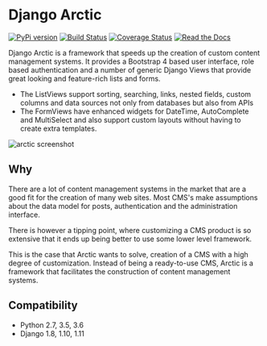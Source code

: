 # Django Arctic
[![PyPi version](https://img.shields.io/pypi/v/django-arctic.svg)](https://pypi.python.org/pypi/django-arctic/)
[![Build Status](https://travis-ci.org/sanoma/django-arctic.svg?branch=develop)](https://travis-ci.org/sanoma/django-arctic)
[![Coverage Status](https://coveralls.io/repos/github/sanoma/django-arctic/badge.svg?branch=develop)](https://coveralls.io/github/sanoma/django-arctic)
[![Read the Docs](https://readthedocs.org/projects/django-arctic/badge/?version=latest)](https://django-arctic.readthedocs.io/en/latest/)

Django Arctic is a framework that speeds up the creation of custom content 
management systems.
It provides a Bootstrap 4 based user interface, role based authentication and
a number of generic Django Views that provide great looking and feature-rich 
lists and forms.

- The ListViews support sorting, searching, links, nested fields, 
  custom columns and data sources not only from databases but also from APIs
- The FormViews have enhanced widgets for DateTime, AutoComplete and 
  MultiSelect and also support custom layouts without having to create extra 
  templates.

![arctic screenshot](docs/img/arctic_screenshot.png)

## Why

There are a lot of content management systems in the market that are a good fit 
for the creation of many web sites.
Most CMS's make assumptions about the data model for posts, authentication and 
the administration interface.

There is however a tipping point, where customizing a CMS product
is so extensive that it ends up being better to use some lower level framework.

This is the case that Arctic wants to solve, creation of a CMS with a high 
degree of customization.
Instead of being a ready-to-use CMS, Arctic is a framework that facilitates the construction of content management systems.

## Compatibility

* Python 2.7, 3.5, 3.6
* Django 1.8, 1.10, 1.11

